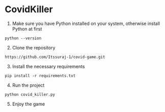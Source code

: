 # CovidKiller  
       
1. Make sure you have Python installed on your system, otherwise install Python at first       
```
python --version
```
  
2. Clone the repository 
```
https://github.com/Itssuraj-1/covid-game.git
```

3. Install the necessary requirements
```
pip install -r requirements.txt 
```

4. Run the project
```
python covid_killer.py
```

5. Enjoy the game
